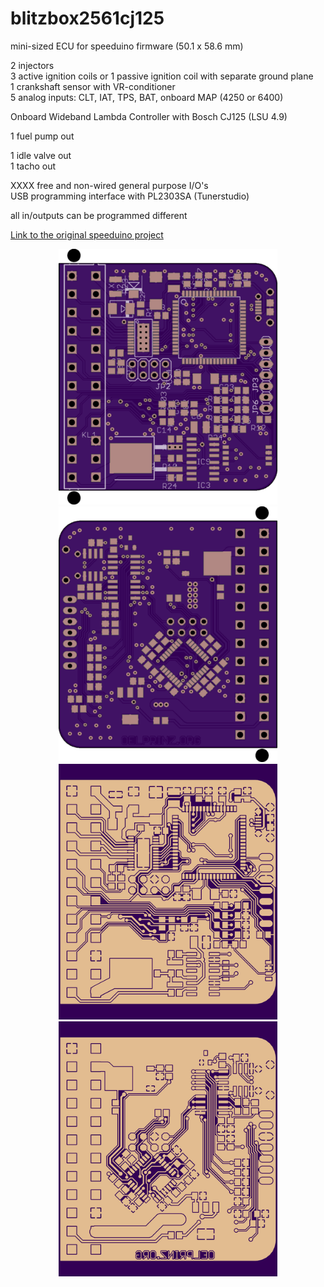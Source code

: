 # blitzbox2561cj125
mini-sized ECU for speeduino firmware (50.1 x 58.6 mm)

2 injectors<br/>
3 active ignition coils or 1 passive ignition coil with separate ground plane<br/>
1 crankshaft sensor with VR-conditioner<br/>
5 analog inputs: CLT, IAT, TPS, BAT, onboard MAP (4250 or 6400)<br/>

Onboard Wideband Lambda Controller with Bosch CJ125 (LSU 4.9)<br/>

1 fuel pump out<br/>

1 idle valve out<br/>
1 tacho out<br/>

XXXX free and non-wired general purpose I/O's<br/>
USB programming interface with PL2303SA (Tunerstudio)<br/>

all in/outputs can be programmed different


[Link to the original speeduino project](https://www.speeduino.com "speeduino homepage")


<p align="center">
  <img src="hardware/Rev_0.1/top.png" width="350" title="Top Side">
  <img src="hardware/Rev_0.1/bottom.png" width="350" alt="accessibility text"><br/>
    <img src="hardware/Rev_0.1/top_layer.png" width="350" title="Top Side">
  <img src="hardware/Rev_0.1/bottom_layer.png" width="350" alt="accessibility text">
</p>
